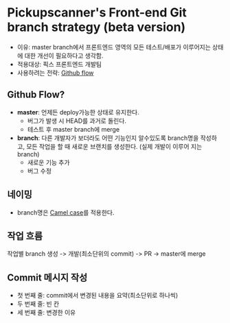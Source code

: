 # Pickupscanner's Front-end Git branch strategy (beta version)
- 이유: master branch에서 프론트엔드 영역의 모든 테스트/배포가 이루어지는 상태에 대한 개선이 필요하다고 생각함. 
- 적용대상: 픽스 프론트엔드 개발팀
- 사용하려는 전략: [Github flow](https://guides.github.com/introduction/flow/)  
## Github Flow?
- **master**: 언제든 deploy가능한 상태로 유지한다.
    - 버그가 발생 시 HEAD를 과거로 돌린다.
    - 테스트 후 master branch에 merge
- **branch**: 다른 개발자가 보더라도 어떤 기능인지 알수있도록 branch명을 작성하고, 모든 작업을 할 때 새로운 브랜치를 생성한다. (실제 개발이 이루어 지는 branch)
    - 새로운 기능 추가
    - 버그 수정
## 네이밍
- branch명은 [Camel case](https://en.wikipedia.org/wiki/Camel_case)를 
적용한다.
## 작업 흐름
작업별 branch 생성 -> 개발(최소단위의 commit) -> PR -> master에 merge  
## Commit 메시지 작성
- 첫 번째 줄: commit에서 변경된 내용을 요약(최소단위로 하나씩)
- 두 번째 줄: 빈 칸
- 세 번째 줄: 변경한 이유

